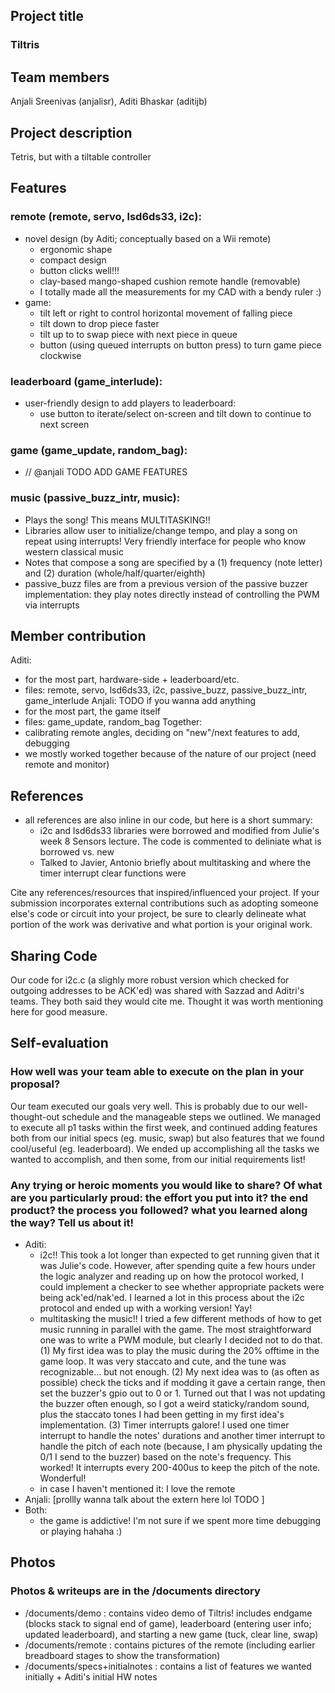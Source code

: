 ## Project title
### Tiltris

## Team members
Anjali Sreenivas (anjalisr), Aditi Bhaskar (aditijb)

## Project description
Tetris, but with a tiltable controller

## Features
### remote (remote, servo, lsd6ds33, i2c):
 - novel design (by Aditi; conceptually based on a Wii remote) 
   - ergonomic shape
   - compact design 
   - button clicks well!!!
   - clay-based mango-shaped cushion remote handle (removable)
   - I totally made all the measurements for my CAD with a bendy ruler :)
 - game:
   - tilt left or right to control horizontal movement of falling piece
   - tilt down to drop piece faster
   - tilt up to to swap piece with next piece in queue
   - button (using queued interrupts on button press) to turn game piece clockwise
### leaderboard (game_interlude):
 - user-friendly design to add players to leaderboard:
   - use button to iterate/select on-screen and tilt down to continue to next screen
### game (game_update, random_bag):
 - // @anjali TODO ADD GAME FEATURES 
### music (passive_buzz_intr, music):
 - Plays the song! This means MULTITASKING!! 
 - Libraries allow user to initialize/change tempo, and play a song on repeat using interrupts! Very friendly interface for people who know western classical music
 - Notes that compose a song are specified by a (1) frequency (note letter) and (2) duration (whole/half/quarter/eighth)
 - passive_buzz files are from a previous version of the passive buzzer implementation: they play notes directly instead of controlling the PWM via interrupts

## Member contribution
Aditi:
 - for the most part, hardware-side + leaderboard/etc.
 - files: remote, servo, lsd6ds33, i2c, passive_buzz, passive_buzz_intr, game_interlude 
Anjali: TODO if you wanna add anything
 - for the most part, the game itself
 - files: game_update, random_bag
Together:
 - calibrating remote angles, deciding on "new"/next features to add, debugging
 - we mostly worked together because of the nature of our project (need remote and monitor) 

## References
 - all references are also inline in our code, but here is a short summary:
   - i2c and lsd6ds33 libraries were borrowed and modified from Julie's week 8 Sensors lecture. The code is commented to deliniate what is borrowed vs. new
   - Talked to Javier, Antonio briefly about multitasking and where the timer interrupt clear functions were

Cite any references/resources that inspired/influenced your project. 
If your submission incorporates external contributions such as adopting 
someone else's code or circuit into your project, be sure to clearly 
delineate what portion of the work was derivative and what portion is 
your original work.

## Sharing Code
Our code for i2c.c (a slighly more robust version which checked for outgoing addresses to be ACK'ed) was shared with Sazzad and Aditri's teams. They both said they would cite me. Thought it was worth mentioning here for good measure.

## Self-evaluation
### How well was your team able to execute on the plan in your proposal?  
Our team executed our goals very well. This is probably due to our well-thought-out schedule and the manageable steps we outlined. We managed to execute all p1 tasks within the first week, and continued adding features both from our initial specs (eg. music, swap) but also features that we found cool/useful (eg. leaderboard). We ended up accomplishing all the tasks we wanted to accomplish, and then some, from our initial requirements list!

### Any trying or heroic moments you would like to share? Of what are you particularly proud: the effort you put into it? the end product? the process you followed? what you learned along the way? Tell us about it!
 - Aditi: 
   - i2c!! This took a lot longer than expected to get running given that it was Julie's code. However, after spending quite a few hours under the logic analyzer and reading up on how the protocol worked, I could implement a checker to see whether appropriate packets were being ack'ed/nak'ed. I learned a lot in this process about the i2c protocol and ended up with a working version! Yay! 
   - multitasking the music!! I tried a few different methods of how to get music running in parallel with the game. The most straightforward one was to write a PWM module, but clearly I decided not to do that. (1) My first idea was to play the music during the 20% offtime in the game loop. It was very staccato and cute, and the tune was recognizable... but not enough. (2) My next idea was to (as often as possible) check the ticks and if modding it gave a certain range, then set the buzzer's gpio out to 0 or 1. Turned out that I was not updating the buzzer often enough, so I got a weird staticky/random sound, plus the staccato tones I had been getting in my first idea's implementation. (3) Timer interrupts galore! I used one timer interrupt to handle the notes' durations and another timer interrupt to handle the pitch of each note (because, I am physically updating the 0/1 I send to the buzzer) based on the note's frequency. This worked! It interrupts every 200-400us to keep the pitch of the note. Wonderful!
   - in case I haven't mentioned it: I love the remote
 - Anjali: [prollly wanna talk about the extern here lol TODO ]
 - Both:
   - the game is addictive! I'm not sure if we spent more time debugging or playing hahaha :)

## Photos
### Photos & writeups are in the /documents directory 
 - /documents/demo : contains video demo of Tiltris! includes endgame (blocks stack to signal end of game), leaderboard (entering user info; updated leaderboard), and starting a new game (tuck, clear line, swap)
 - /documents/remote : contains pictures of the remote (including earlier breadboard stages to show the transformation)
 - /documents/specs+initialnotes : contains a list of features we wanted initially + Aditi's initial HW notes
